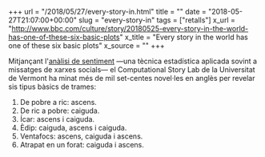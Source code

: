 +++
url = "/2018/05/27/every-story-in.html"
title = ""
date = "2018-05-27T21:07:00+00:00"
slug = "every-story-in"
tags = ["retalls"]
x_url = "http://www.bbc.com/culture/story/20180525-every-story-in-the-world-has-one-of-these-six-basic-plots"
x_title = "Every story in the world has one of these six basic plots"
x_source = ""
+++


Mitjançant l'[anàlisi de sentiment](https://ca.wikipedia.org/wiki/Anàlisi_de_sentiment) —una tècnica estadística aplicada sovint a missatges de xarxes socials— el Computational Story Lab de la Universitat de Vermont ha minat més de mil set-centes novel·les en anglès per revelar sis tipus bàsics de trames:

1. De pobre a ric: ascens.
2. De ric a pobre: caiguda.
3. Ícar: ascens i caiguda.
4. Èdip: caiguda, ascens i caiguda.
5. Ventafocs: ascens, caiguda i ascens.
6. Atrapat en un forat: caiguda i ascens.
